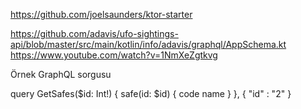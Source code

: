 https://github.com/joelsaunders/ktor-starter

https://github.com/adavis/ufo-sightings-api/blob/master/src/main/kotlin/info/adavis/graphql/AppSchema.kt
https://www.youtube.com/watch?v=1NmXeZgtkvg

Örnek GraphQL sorgusu

query GetSafes($id: Int!) {
  safe(id: $id) {
    code
    name
  }
},
{
  "id" : "2"
}
